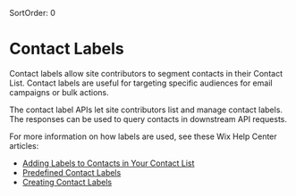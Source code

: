 SortOrder: 0
# Contact Labels

Contact labels allow site contributors to segment contacts in their Contact List.
Contact labels are useful for targeting specific audiences
for email campaigns or bulk actions.

The contact label APIs let site contributors list and manage contact labels.
The responses can be used to query contacts in downstream API requests.

For more information on how labels are used, see these Wix Help Center articles:

- [Adding Labels to Contacts in Your Contact List](https://support.wix.com/en/article/adding-labels-to-contacts-in-your-contact-list)
- [Predefined Contact Labels](https://support.wix.com/en/article/predefined-contact-labels)
- [Creating Contact Labels](https://support.wix.com/en/article/creating-contact-labels)
